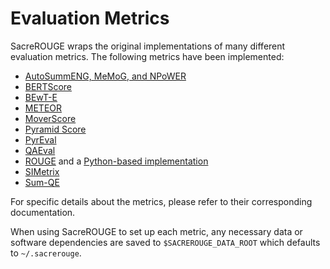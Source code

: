 # Evaluation Metrics
SacreROUGE wraps the original implementations of many different evaluation metrics.
The following metrics have been implemented:

- [AutoSummENG, MeMoG, and NPoWER](autosummeng.md)
- [BERTScore](bertscore.md)
- [BEwT-E](bewte.md)
- [METEOR](meteor.md)
- [MoverScore](moverscore.md)
- [Pyramid Score](pyramid-score.md)
- [PyrEval](pyreval.md)
- [QAEval](qaeval.md)
- [ROUGE](rouge.md) and a [Python-based implementation](python-rouge.md)
- [SIMetrix](simetrix.md)
- [Sum-QE](sumqe.md)
    
For specific details about the metrics, please refer to their corresponding documentation.

When using SacreROUGE to set up each metric, any necessary data or software dependencies are saved to `$SACREROUGE_DATA_ROOT` which defaults to `~/.sacrerouge`.